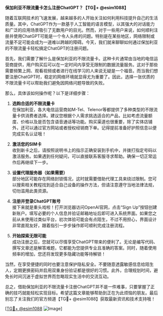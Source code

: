 **保加利亚不限流量卡怎么注册ChatGPT？【TG💪+ @esim1088】**

随着互联网技术的飞速发展，越来越多的人开始关注如何利用科技提升自己的生活质量。其中，ChatGPT作为一款基于人工智能的语言模型，以其强大的对话能力和广泛的应用场景吸引了无数用户的目光。然而，对于一些用户来说，如何顺利注册并使用ChatGPT可能是一个令人头疼的问题。特别是在某些地区，网络限制或流量不足可能会成为一道难以跨越的障碍。今天，我们就来聊聊如何通过保加利亚的不限流量卡轻松搞定ChatGPT的注册问题。

首先，我们需要了解什么是保加利亚的不限流量卡。这种卡片通常由当地的电信运营商提供，用户购买后可以在一定时间内享受无限制的数据流量服务。这对于那些需要频繁上网、观看视频或者进行在线学习的人来说无疑是一个福音。而当我们想要注册ChatGPT时，稳定的网络环境就显得尤为重要了。因此，选择一张优质的不限流量卡可以帮助我们避免因网络问题导致的失败。

那么，具体该如何操作呢？以下是详细步骤：

1. **选购合适的不限流量卡**  
在保加利亚，各大电信运营商如M-Tel、Telenor等都提供了多种类型的不限流量卡供消费者选择。建议您根据个人需求挑选适合的产品，比如考虑流量额度、价格以及是否包含语音通话等功能。购买渠道也很重要，除了实体店铺外，还可以通过官方网站或者授权经销商下单。记得提前准备好护照信息以便完成实名认证哦！

2. **激活您的SIM卡**  
收到新卡之后，请按照说明书上的指示正确安装到手机中，并拨打指定号码以激活服务。如果遇到任何疑问，可以直接联系客服寻求帮助。确保一切正常运作后再继续下一步。

3. **设置代理服务器（如果需要）**  
部分地区可能存在网络封锁情况，这时就需要借助代理工具来绕过限制。您可以搜索相关教程找到适合自己设备的操作方法，但请注意遵守当地法律法规，切勿滥用此类资源。

4. **注册并登录ChatGPT账号**  
接下来就是重头戏啦！打开浏览器访问OpenAI官网，点击“Sign Up”按钮创建新账户。填写必要的个人信息并验证邮箱地址后即可进入系统界面。如果您之前从未使用过类似平台，初次体验可能会有点陌生，不过不用担心，界面设计非常直观友好，跟着指引一步步操作即可顺利完成注册流程。

5. **开始探索无限可能**  
成功注册之后，您就可以尽情享受ChatGPT带来的便利了。无论是编写代码、撰写文章还是解答难题，它都能为您提供专业且准确的答案。同时，随着使用频率的增加，您还将发现更多隐藏功能等待解锁！

当然，在享受便捷的同时也要注意保护隐私安全。不要随意透露敏感信息给陌生人，定期更换密码并启用双重身份验证都是很好的习惯。此外，合理规划时间，避免长时间沉迷于虚拟世界而忽略现实生活中的交流互动。

总之，借助保加利亚的不限流量卡注册ChatGPT并不是一件难事，只要掌握了正确的技巧就能轻松实现目标。希望这篇文章能够帮助到正在为此烦恼的朋友。最后别忘了关注我们的官方频道【TG💪+ @esim1088】获取最新资讯和技术支持哦！

[[TG💪+ @esim1088](https://t.me/s/esim1088) ![Image](https://i.postimg.cc/4NQfJmqS/Snipaste-2025-05-13-00-14-12.png)]